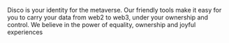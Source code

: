 Disco is your identity for the metaverse.
Our friendly tools make it easy for you to carry your data from web2 to web3, under your ownership and control.
We believe in the power of equality, ownership and joyful  experiences